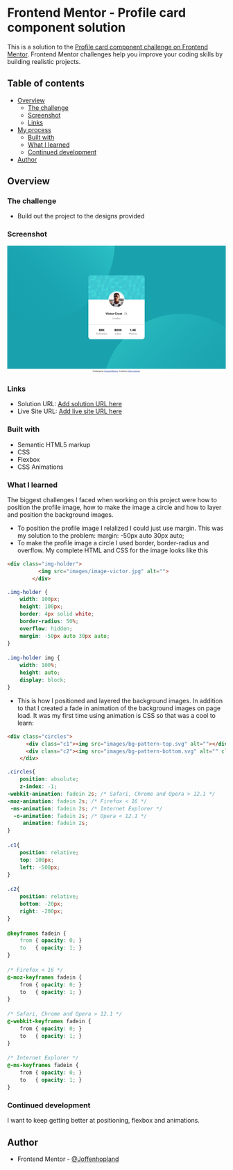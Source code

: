 # Frontend Mentor - Profile card component solution

This is a solution to the [Profile card component challenge on Frontend Mentor](https://www.frontendmentor.io/challenges/profile-card-component-cfArpWshJ). Frontend Mentor challenges help you improve your coding skills by building realistic projects. 

## Table of contents

- [Overview](#overview)
  - [The challenge](#the-challenge)
  - [Screenshot](#screenshot)
  - [Links](#links)
- [My process](#my-process)
  - [Built with](#built-with)
  - [What I learned](#what-i-learned)
  - [Continued development](#continued-development)
- [Author](#author)

## Overview

### The challenge

- Build out the project to the designs provided

### Screenshot

![](screenshot.png)

### Links

- Solution URL: [Add solution URL here](https://your-solution-url.com)
- Live Site URL: [Add live site URL here](https://joffenhopland.github.io/profile-card-component-main/)

### Built with

- Semantic HTML5 markup
- CSS
- Flexbox
- CSS Animations

### What I learned

The biggest challenges I faced when working on this project were how to position the profile image, how to make the image a circle and how to layer and position the background images.
- To position the profile image I relalized I could just use margin. This was my solution to the problem: margin: -50px auto 30px auto;
- To make the profile image a circle I used border, border-radius and overflow. My complete HTML and CSS for the image looks like this

```html
<div class="img-holder">
          <img src="images/image-victor.jpg" alt="">
        </div>
```
```css
.img-holder {
    width: 100px;
    height: 100px;
    border: 4px solid white;
    border-radius: 50%;
    overflow: hidden;
    margin: -50px auto 30px auto;
}

.img-holder img {
    width: 100%;
    height: auto;
    display: block;
}
```
- This is how I positioned and layered the background images. In addition to that I created a fade in animation of the background images on page load. It was my first time using animation is CSS so that was a cool to learn:
```html
<div class="circles">
      <div class="c1"><img src="images/bg-pattern-top.svg" alt=""></div>
      <div class="c2"><img src="images/bg-pattern-bottom.svg" alt="" class="c2"></div>
    </div>
```
```css
.circles{
    position: absolute;
    z-index: -1;
-webkit-animation: fadein 2s; /* Safari, Chrome and Opera > 12.1 */
-moz-animation: fadein 2s; /* Firefox < 16 */
 -ms-animation: fadein 2s; /* Internet Explorer */
  -o-animation: fadein 2s; /* Opera < 12.1 */
     animation: fadein 2s;
}

.c1{
    position: relative;
    top: 100px;
    left: -500px;
}

.c2{
    position: relative;
    bottom: -20px;
    right: -200px;
}

@keyframes fadein {
    from { opacity: 0; }
    to   { opacity: 1; }
}

/* Firefox < 16 */
@-moz-keyframes fadein {
    from { opacity: 0; }
    to   { opacity: 1; }
}

/* Safari, Chrome and Opera > 12.1 */
@-webkit-keyframes fadein {
    from { opacity: 0; }
    to   { opacity: 1; }
}

/* Internet Explorer */
@-ms-keyframes fadein {
    from { opacity: 0; }
    to   { opacity: 1; }
}
```
### Continued development

I want to keep getting better at positioning, flexbox and animations.

## Author

- Frontend Mentor - [@Joffenhopland](https://www.frontendmentor.io/profile/Joffenhopland)

